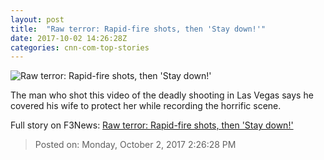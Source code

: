 ```yaml
---
layout: post
title:  "Raw terror: Rapid-fire shots, then 'Stay down!'"
date: 2017-10-02 14:26:28Z
categories: cnn-com-top-stories
---
```


![Raw terror: Rapid-fire shots, then 'Stay down!'](http://i2.cdn.cnn.com/cnnnext/dam/assets/171002082438-man-covers-wife-during-shooting-in-las-vegas-orig-tc-00004723-super-tease.jpg)

The man who shot this video of the deadly shooting in Las Vegas says he covered his wife to protect her while recording the horrific scene.


Full story on F3News: [Raw terror: Rapid-fire shots, then 'Stay down!'](http://www.f3nws.com/n/KPWKMB)

> Posted on: Monday, October 2, 2017 2:26:28 PM
